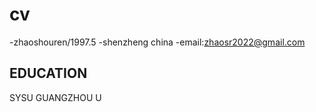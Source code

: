 # cv
-zhaoshouren/1997.5
-shenzheng china 
-email:zhaosr2022@gmail.com
## EDUCATION
SYSU
GUANGZHOU U
